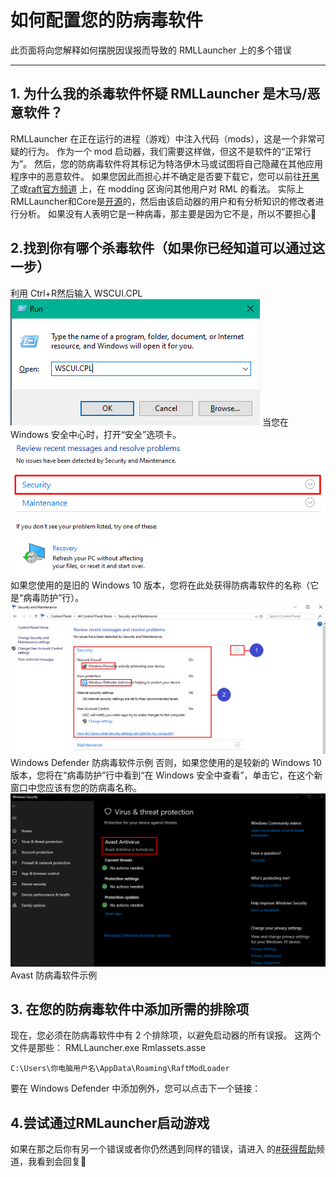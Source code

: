 # 如何配置您的防病毒软件 
此页面将向您解释如何摆脱因误报而导致的 RMLLauncher 上的多个错误 

---

## 1. 为什么我的杀毒软件怀疑 RMLLauncher 是木马/恶意软件？ 
RMLLauncher 在正在运行的进程（游戏）中注入代码（mods），这是一个非常可疑的行为。   作为一个 mod 启动器，我们需要这样做，但这不是软件的“正常行为”。   然后，您的防病毒软件将其标记为特洛伊木马或试图将自己隐藏在其他应用程序中的恶意软件。 
如果您因此而担心并不确定是否要下载它，您可以前往[开黑了](https://www.kookapp.cn/app/channels/2357391926592835/7880396329959789)或[raft官方频道](https://discord.com/invite/raft) 
上，在 modding 区询问其他用户对 RML 的看法。 
实际上RMLLauncher和Core是[开源](https://www.kookapp.cn/app/channels/2357391926592835/7880396329959789)的，然后由该启动器的用户和有分析知识的修改者进行分析。 如果没有人表明它是一种病毒，那主要是因为它不是，所以不要担心🙂 
## 2.找到你有哪个杀毒软件（如果你已经知道可以通过这一步） 
利用 Ctrl+R然后输入 WSCUI.CPL
![T1](./image%20(4).png)
当您在 Windows 安全中心时，打开“安全”选项卡。 
![T1](./image%20(5).png)
如果您使用的是旧的 Windows 10 版本，您将在此处获得防病毒软件的名称（它是“病毒防护”行）。
![T1](./image%20(2).png)
Windows Defender 防病毒软件示例 
否则，如果您使用的是较新的 Windows 10 版本，您将在“病毒防护”行中看到“在 Windows 安全中查看”，单击它，在这个新窗口中您应该有您的防病毒名称。
![T1](./image%20(3).png) 
Avast 防病毒软件示例 
## 3. 在您的防病毒软件中添加所需的排除项 
现在，您必须在防病毒软件中有 2 个排除项，以避免启动器的所有误报。 
这两个文件是那些： 
RMLLauncher.exe
Rmlassets.asse

    C:\Users\你电脑用户名\AppData\Roaming\RaftModLoader

要在 Windows Defender 中添加例外，您可以点击下一个链接： 
 
  
## 4.尝试通过RMLauncher启动游戏 
如果在那之后你有另一个错误或者你仍然遇到同样的错误，请进入 
的[#获得帮助](https://www.kookapp.cn/app/channels/2357391926592835/7880396329959789)频道，我看到会回复🙂 